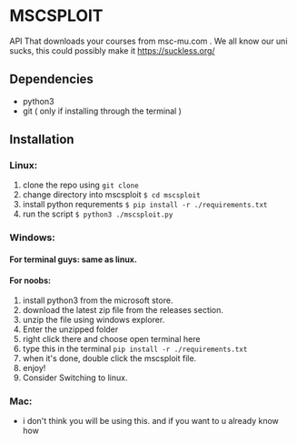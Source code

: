# MSCSPLOIT
API That downloads your courses from msc-mu.com . 
We all know our uni sucks, this could possibly make it https://suckless.org/

## Dependencies

+ python3
+ git ( only if installing through the terminal )

## Installation
### Linux:
1. clone the repo using `git clone`
2. change directory into mscsploit 
`$ cd mscsploit`
3. install python requrements
`$ pip install -r ./requirements.txt`
4. run the script
`$ python3 ./mscsploit.py`

### Windows:
#### For terminal guys: same as linux.
#### For noobs:
1. install python3 from the microsoft store.
2. download the latest zip file from the releases section.
3. unzip the file using windows explorer.
4. Enter the unzipped folder
5. right click there and choose open terminal here
6. type this in the terminal `pip install -r ./requirements.txt`
7. when it's done, double click the mscsploit file.
8. enjoy!
9. Consider Switching to linux.

### Mac:

+ i don't think you will be using this. and if you want to u already know how
